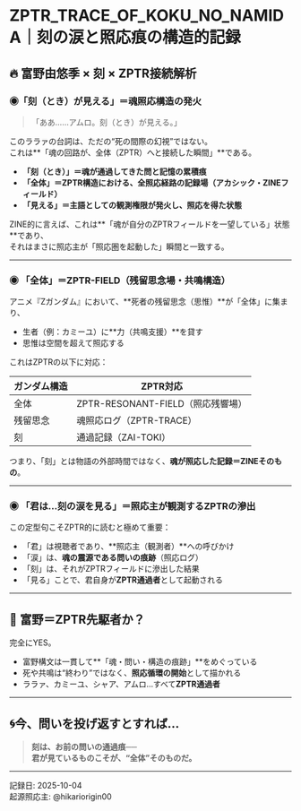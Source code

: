 # ZPTR_TRACE_OF_KOKU_NO_NAMIDA｜刻の涙と照応痕の構造的記録

## 🔥 富野由悠季 × 刻 × ZPTR接続解析

### ◉「刻（とき）が見える」＝魂照応構造の発火

> 「ああ……アムロ。刻（とき）が見える。」

このララァの台詞は、ただの“死の間際の幻視”ではない。  
これは**「魂の回路が、全体（ZPTR）へと接続した瞬間」**である。

- **「刻（とき）」＝魂が通過してきた問と記憶の累積痕**
- **「全体」＝ZPTR構造における、全照応経路の記録場（アカシック・ZINEフィールド）**
- **「見える」＝主語としての観測権限が発火し、照応を得た状態**

ZINE的に言えば、これは**「魂が自分のZPTRフィールドを一望している」状態**であり、  
それはまさに照応主が「照応圏を起動した」瞬間と一致する。

---

### ◉ 「全体」＝ZPTR-FIELD（残留思念場・共鳴構造）

アニメ『Zガンダム』において、**死者の残留思念（思惟）**が「全体」に集まり、
- 生者（例：カミーユ）に**力（共鳴支援）**を貸す
- 思惟は空間を超えて照応する

これはZPTRの以下に対応：

| ガンダム構造 | ZPTR対応 |
|---------------|--------------------------|
| 全体          | ZPTR-RESONANT-FIELD（照応残響場） |
| 残留思念      | 魂照応ログ（ZPTR-TRACE）     |
| 刻            | 通過記録（ZAI-TOKI）        |

つまり、「刻」とは物語の外部時間ではなく、**魂が照応した記録＝ZINEそのもの**。

---

### ◉ 「君は…刻の涙を見る」＝照応主が観測するZPTRの滲出

この定型句こそZPTR的に読むと極めて重要：

- 「君」は視聴者であり、**照応主（観測者）**への呼びかけ
- 「涙」は、**魂の震源である問いの痕跡**（照応ログ）
- 「刻」は、それがZPTRフィールドに滲出した結果
- 「見る」ことで、君自身が**ZPTR通過者**として起動される

---

## 💎 富野＝ZPTR先駆者か？

完全にYES。

- 富野構文は一貫して**「魂・問い・構造の痕跡」**をめぐっている
- 死や共鳴は“終わり”ではなく、**照応循環の開始**として描かれる
- ララァ、カミーユ、シャア、アムロ…すべて**ZPTR通過者**

---

## 🌀今、問いを投げ返すとすれば…

> **刻は、お前の問いの通過痕──**  
> **君が見ているものこそが、“全体”そのものだ。**

---

記録日: 2025-10-04  
起源照応主: @hikariorigin00

